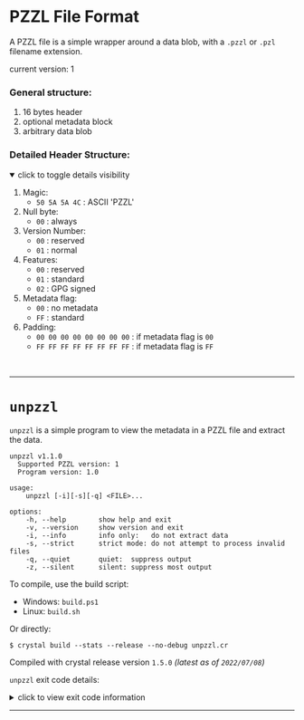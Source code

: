 # PZZL File Format

A PZZL file is a simple wrapper around a data blob, with a `.pzzl` or `.pzl` filename extension.

current version: 1

### General structure:

1. 16 bytes header
2. optional metadata block
3. arbitrary data blob


### Detailed Header Structure:

<details open>
  <summary>click to toggle details visibility</summary>

1. Magic:
	- `50 5A 5A 4C` : ASCII 'PZZL'
2. Null byte:
	- `00` : always
3. Version Number:
	- `00` : reserved
	- `01` : normal
4. Features:
	- `00` : reserved
	- `01` : standard
	- `02` : GPG signed
5. Metadata flag:
	- `00` : no metadata
	- `FF` : standard
6. Padding:
	- `00 00 00 00 00 00 00 00` : if metadata flag is `00`
	- `FF FF FF FF FF FF FF FF` : if metadata flag is `FF`
</details>

&nbsp;

---

# `unpzzl`

`unpzzl` is a simple program to view the metadata in a PZZL file and extract the data.

```
unpzzl v1.1.0
  Supported PZZL version: 1
  Program version: 1.0

usage:
    unpzzl [-i][-s][-q] <FILE>...

options:
    -h, --help        show help and exit
    -v, --version     show version and exit
    -i, --info        info only:   do not extract data
    -s, --strict      strict mode: do not attempt to process invalid files
    -q, --quiet       quiet:  suppress output
    -z, --silent      silent: suppress most output
```

To compile, use the build script:
- Windows: `build.ps1`
- Linux: `build.sh`

Or directly:  
```shell
$ crystal build --stats --release --no-debug unpzzl.cr
```

Compiled with crystal release version `1.5.0` *(latest as of `2022/07/08`)*

`unpzzl` exit code details:

<details>
  <summary>click to view exit code information</summary>

| $?  |         code         | details |
| --: | -------------------- | ------- |
|  0  | SUCCESS              | no problem |
|  1  | UNKNOWN_ERROR        | generic error code |
|  2  | SYSTEM_ERROR         | file system error |
|  3  | INCORRECT_USAGE      | run `unpzzl -h` for usage information |
|  4  | MISSING_DATA         | couldn't find expected data |
|  5  | INVALID_FILE         | warnings are treated as error in strict mode |
|  6  | UNSUPPORTED_VERSION  | an update to `unpzzl` may be required |
|  7  | UNSUPPORTED_FEATURES | an update to `unpzzl` may be required |
|  8  | FILE_SKIPPED         | normal exit code if any file was not processed due to an error |

</details>

---

